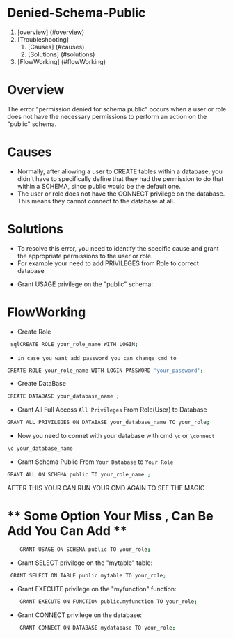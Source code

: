 # Denied-Schema-Public
1. [overview] (#overview)
2. [Troubleshooting] 
    1. [Causes] (#causes)
    2. [Solutions] (#solutions)
3. [FlowWorking] (#flowWorking)
# Overview
The error "permission denied for schema public" occurs when a user or role does not have the necessary permissions to perform an action on the "public" schema.

# Causes
* Normally, after allowing a user to CREATE tables within a database, you didn't have to specifically define that they had the permission to do that within a SCHEMA, since public would be the default one.
* The user or role does not have the CONNECT privilege on the database. This means they cannot connect to the database at all.


# Solutions
* To resolve this error, you need to identify the specific cause and grant the appropriate permissions to the user or role.
* For example your need to add PRIVILEGES from Role to correct database
- Grant USAGE privilege on the "public" schema: 

# FlowWorking 
* Create Role
```bash
 sqlCREATE ROLE your_role_name WITH LOGIN; 
```
- `in case you want add password you can change cmd to` 
```bash 
CREATE ROLE your_role_name WITH LOGIN PASSWORD 'your_password';
```
* Create DataBase
```bash 
CREATE DATABASE your_database_name ;
```
* Grant All Full Access `All Privileges` From Role(User) to Database 
```bash 
GRANT ALL PRIVILEGES ON DATABASE your_database_name TO your_role;
```
* Now you need to connet with your database with cmd `\c` or `\connect `
```bash 
\c your_database_name
```
* Grant Schema Public From `Your Database` to `Your Role` 
```bash 
GRANT ALL ON SCHEMA public TO your_role_name ;
```
AFTER THIS YOUR CAN RUN YOUR CMD AGAIN TO SEE THE MAGIC 

# ** Some Option Your Miss , Can Be Add You Can Add ** 

```bash
    GRANT USAGE ON SCHEMA public TO your_role;
```
* Grant SELECT privilege on the "mytable" table:
```bash   
 GRANT SELECT ON TABLE public.mytable TO your_role;
```
* Grant EXECUTE privilege on the "myfunction" function:
```bash
    GRANT EXECUTE ON FUNCTION public.myfunction TO your_role;
```
* Grant CONNECT privilege on the database:
```bash 
    GRANT CONNECT ON DATABASE mydatabase TO your_role;
```